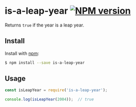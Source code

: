 # is-a-leap-year [![NPM version](https://img.shields.io/npm/v/is-a-leap-year.svg?style=flat)](https://www.npmjs.com/package/is-a-leap-year)
Returns `true` if the year is a leap year.

## Install

Install with [npm](https://www.npmjs.com/):

```sh
$ npm install --save is-a-leap-year
```

## Usage

```js
const isLeapYear = require('is-a-leap-year');

console.log(isLeapYear(2004));  // true
```
